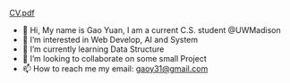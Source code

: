 [CV.pdf](https://github.com/XuanmiaoG/XuanmiaoG/files/13866517/CV.pdf)

- 👋 Hi, My name is Gao Yuan, I am a current C.S. student @UWMadison
- 👀 I’m interested in Web Develop, AI and System
- 🌱 I’m currently learning Data Structure 
- 💞️ I’m looking to collaborate on some small Project
- 📫 How to reach me my email: gaoy31@gmail.com

<!---
XuanmiaoG/XuanmiaoG is a ✨ special ✨ repository because its `README.md` (this file) appears on your GitHub profile.
You can click the Preview link to take a look at your changes.
--->
